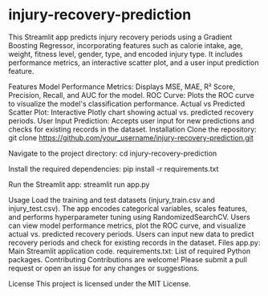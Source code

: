# injury-recovery-prediction
This Streamlit app predicts injury recovery periods using a Gradient Boosting Regressor, incorporating features such as calorie intake, age, weight, fitness level, gender, type, and encoded injury type. It includes performance metrics, an interactive scatter plot, and a user input prediction feature.

Features
Model Performance Metrics: Displays MSE, MAE, R² Score, Precision, Recall, and AUC for the model.
ROC Curve: Plots the ROC curve to visualize the model's classification performance.
Actual vs Predicted Scatter Plot: Interactive Plotly chart showing actual vs. predicted recovery periods.
User Input Prediction: Accepts user input for new predictions and checks for existing records in the dataset.
Installation
Clone the repository:
git clone https://github.com/your_username/injury-recovery-prediction.git

Navigate to the project directory:
cd injury-recovery-prediction

Install the required dependencies:
pip install -r requirements.txt

Run the Streamlit app:
streamlit run app.py

Usage
Load the training and test datasets (injury_train.csv and injury_test.csv).
The app encodes categorical variables, scales features, and performs hyperparameter tuning using RandomizedSearchCV.
Users can view model performance metrics, plot the ROC curve, and visualize actual vs. predicted recovery periods.
Users can input new data to predict recovery periods and check for existing records in the dataset.
Files
app.py: Main Streamlit application code.
requirements.txt: List of required Python packages.
Contributing
Contributions are welcome! Please submit a pull request or open an issue for any changes or suggestions.

License
This project is licensed under the MIT License.
